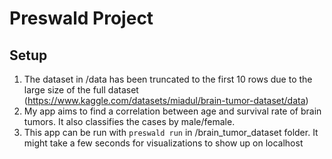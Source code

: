 # Preswald Project

## Setup
1. The dataset in /data has been truncated to the first 10 rows due to the large size of the full dataset (https://www.kaggle.com/datasets/miadul/brain-tumor-dataset/data)
2. My app aims to find a correlation between age and survival rate of brain tumors. It also classifies the cases by male/female.
3. This app can be run with `preswald run` in /brain_tumor_dataset folder. It might take a few seconds for visualizations to show up on localhost
